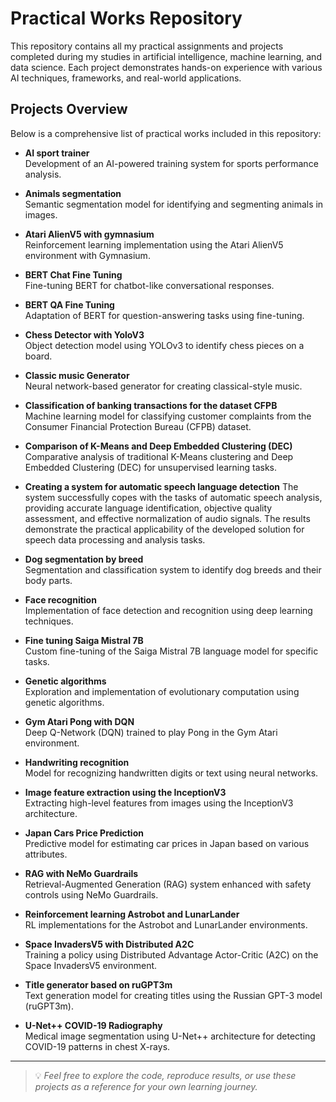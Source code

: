 # Practical Works Repository

This repository contains all my practical assignments and projects completed during my studies in artificial intelligence, machine learning, and data science. Each project demonstrates hands-on experience with various AI techniques, frameworks, and real-world applications.

## Projects Overview

Below is a comprehensive list of practical works included in this repository:

- **AI sport trainer**  
  Development of an AI-powered training system for sports performance analysis.

- **Animals segmentation**  
  Semantic segmentation model for identifying and segmenting animals in images.

- **Atari AlienV5 with gymnasium**  
  Reinforcement learning implementation using the Atari AlienV5 environment with Gymnasium.

- **BERT Chat Fine Tuning**  
  Fine-tuning BERT for chatbot-like conversational responses.

- **BERT QA Fine Tuning**  
  Adaptation of BERT for question-answering tasks using fine-tuning.

- **Chess Detector with YoloV3**  
  Object detection model using YOLOv3 to identify chess pieces on a board.

- **Classic music Generator**  
  Neural network-based generator for creating classical-style music.

- **Classification of banking transactions for the dataset CFPB**  
  Machine learning model for classifying customer complaints from the Consumer Financial Protection Bureau (CFPB) dataset.

- **Comparison of K-Means and Deep Embedded Clustering (DEC)**  
  Comparative analysis of traditional K-Means clustering and Deep Embedded Clustering (DEC) for unsupervised learning tasks.

- **Creating a system for automatic speech language detection**
  The system successfully copes with the tasks of automatic speech analysis, providing accurate language identification, objective quality assessment, and effective normalization of audio signals. The results demonstrate the practical applicability of the developed solution for speech data processing and analysis tasks.

- **Dog segmentation by breed**  
  Segmentation and classification system to identify dog breeds and their body parts.

- **Face recognition**  
  Implementation of face detection and recognition using deep learning techniques.

- **Fine tuning Saiga Mistral 7B**  
  Custom fine-tuning of the Saiga Mistral 7B language model for specific tasks.

- **Genetic algorithms**  
  Exploration and implementation of evolutionary computation using genetic algorithms.

- **Gym Atari Pong with DQN**  
  Deep Q-Network (DQN) trained to play Pong in the Gym Atari environment.

- **Handwriting recognition**  
  Model for recognizing handwritten digits or text using neural networks.

- **Image feature extraction using the InceptionV3**  
  Extracting high-level features from images using the InceptionV3 architecture.

- **Japan Cars Price Prediction**  
  Predictive model for estimating car prices in Japan based on various attributes.

- **RAG with NeMo Guardrails**  
  Retrieval-Augmented Generation (RAG) system enhanced with safety controls using NeMo Guardrails.

- **Reinforcement learning Astrobot and LunarLander**  
  RL implementations for the Astrobot and LunarLander environments.

- **Space InvadersV5 with Distributed A2C**  
  Training a policy using Distributed Advantage Actor-Critic (A2C) on the Space InvadersV5 environment.

- **Title generator based on ruGPT3m**  
  Text generation model for creating titles using the Russian GPT-3 model (ruGPT3m).

- **U-Net++ COVID-19 Radiography**  
  Medical image segmentation using U-Net++ architecture for detecting COVID-19 patterns in chest X-rays.

---

> 💡 *Feel free to explore the code, reproduce results, or use these projects as a reference for your own learning journey.*

